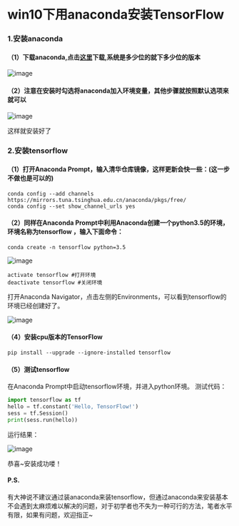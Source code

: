# win10下用anaconda安装TensorFlow
### 1.安装anaconda
#### （1）下载anaconda,点击[这里](https://www.anaconda.com/download/#windows)下载,系统是多少位的就下多少位的版本
 ![image](https://github.com/lucia-ly/test2/blob/master/pic/1.PNG)

#### （2）注意在安装时勾选将anaconda加入环境变量，其他步骤就按照默认选项来就可以
 ![image](https://github.com/lucia-ly/test2/blob/master/pic/2.png)

这样就安装好了

### 2.安装tensorflow

#### （1）打开Anaconda Prompt，输入清华仓库镜像，这样更新会快一些：(这一步不做也是可以的)

```
conda config --add channels https://mirrors.tuna.tsinghua.edu.cn/anaconda/pkgs/free/ 
conda config --set show_channel_urls yes
```

#### （2）同样在Anaconda Prompt中利用Anaconda创建一个python3.5的环境，环境名称为tensorflow ，输入下面命令：
```
conda create -n tensorflow python=3.5
```
 ![image](https://github.com/lucia-ly/test2/blob/master/pic/3.png)
 ```
 activate tensorflow #打开环境
 deactivate tensorflow #关闭环境
 ```

打开Anaconda Navigator，点击左侧的Environments，可以看到tensorflow的环境已经创建好了。

 ![image](https://github.com/lucia-ly/test2/blob/master/pic/4.PNG)

#### （4）安装cpu版本的TensorFlow
```
pip install --upgrade --ignore-installed tensorflow
```
#### （5）测试tensorflow 
在Anaconda Prompt中启动tensorflow环境，并进入python环境。 
测试代码：
```python
import tensorflow as tf 
hello = tf.constant('Hello, TensorFlow!') 
sess = tf.Session() 
print(sess.run(hello))
```
运行结果：

 ![image](https://github.com/lucia-ly/test2/blob/master/pic/5.png)

恭喜~安装成功喽！

#### P.S.
有大神说不建议通过装anaconda来装tensorflow，但通过anaconda来安装基本不会遇到太麻烦难以解决的问题，对于初学者也不失为一种可行的方法，笔者水平有限，如果有问题，欢迎指正~
